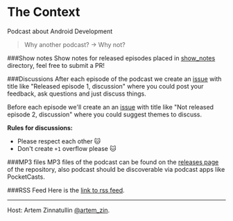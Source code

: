 # The Context
Podcast about Android Development

>Why another podcast? -> Why not?

###Show notes 
Show notes for released episodes placed in [show_notes](show_notes/) directory, feel free to submit a PR!

###Discussions
After each episode of the podcast we create an [issue](https://github.com/artem-zinnatullin/TheContext-Podcast/issues) with title like "Released episode 1, discussion" where you could post your feedback, ask questions and just discuss things.

Before each episode we'll create an an [issue](https://github.com/artem-zinnatullin/TheContext-Podcast/issues) with title like "Not released episode 2, discussion" where you could suggest themes to discuss.

**Rules for discussions:**

* Please respect each other 🐱
* Don't create `+1` overflow please 🐱

###MP3 files
MP3 files of the podcast can be found on the [releases page](https://github.com/artem-zinnatullin/TheContext-Podcast/releases) of the repository, also podcast should be discoverable via podcast apps like PocketCasts.

###RSS Feed
Here is the [link to rss feed](https://raw.githubusercontent.com/artem-zinnatullin/TheContext-Podcast/master/feed.rss).

---
Host: Artem Zinnatullin [@artem_zin](https://twitter.com/artem_zin).
